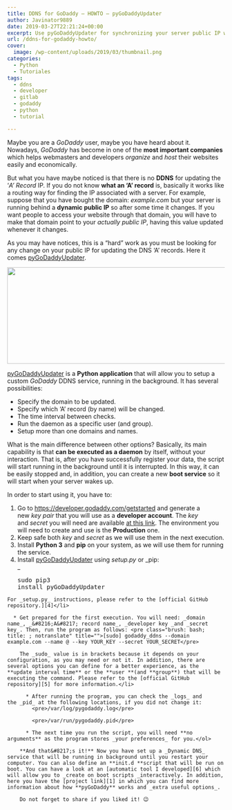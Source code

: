 ```yaml
---
title: DDNS for GoDaddy – HOWTO – pyGoDaddyUpdater
author: Javinator9889
date: 2019-03-27T22:21:24+00:00
excerpt: Use pyGoDaddyUpdater for synchronizing your server public IP with your GoDaddy account and do not miss any visitor on your website!
url: /ddns-for-godaddy-howto/
cover:
  image: /wp-content/uploads/2019/03/thumbnail.png
categories:
  - Python
  - Tutoriales
tags:
  - ddns
  - developer
  - gitlab
  - godaddy
  - python
  - tutorial

---
```

Maybe you are a _GoDaddy_ user, maybe you have heard about it. Nowadays, *GoDaddy* has become in one of the **most important companies** which helps webmasters and developers _organize_ and _host_ their websites easily and economically.

But what you have maybe noticed is that there is no **DDNS** for updating the &#8216;_A&#8217; Record_ IP. If you do not know **what an &#8216;A&#8217; record** is, basically it works like a routing way for finding the IP associated with a server. For example, suppose that you have bought the domain: _example.com_ but your server is running behind a **dynamic public IP** so after some time it changes. If you want people to access your website through that domain, you will have to make that domain point to your _actually public IP_, having this value updated whenever it changes.

As you may have notices, this is a &#8220;hard&#8221; work as you must be looking for any change on your public IP for updating the DNS &#8216;A&#8217; records. Here it comes [pyGoDaddyUpdater][1].

<!--more-->

[<img loading="lazy" class="size-full aligncenter" src="https://s21.q4cdn.com/444693267/files/doc_downloads/Assets/GoDaddy_Logo_RGB_Full_B.png" width="800" height="223" />][2]

[pyGoDaddyUpdater][1] is a **Python application** that will allow you to setup a custom _GoDaddy_ DDNS service, running in the background. It has several possibilities:

  * Specify the domain to be updated.
  * Specify which &#8216;A&#8217; record (by name) will be changed.
  * The time interval between checks.
  * Run the daemon as a specific user (and group).
  * Setup more than one domains and names.

What is the main difference between other options? Basically, its main capability is that **can be executed as a daemon** by itself, without your interaction. That is, after you have successfully register your data, the script will start running in the background until it is interrupted. In this way, it can be easily stopped and, in addition, you can create a new **boot service** so it will start when your server wakes up.

In order to start using it, you have to:

  1. Go to <https://developer.godaddy.com/getstarted> and generate a new _key pair_ that you will use as a **developer account**. The _key_ and _secret_ you will need are available [at this link][3]. The environment you will need to create and use is the **Production** one.
  2. Keep safe both _key_ and _secret_ as we will use them in the next execution.
  3. Install **Python 3** and **pip** on your system, as we will use them for running the service.
  4. Install [pyGoDaddyUpdater][1] using _setup.py_ or _pip:  
_ </p> <pre class="brush: bash; title: ; notranslate" title="">sudo pip3 install pyGoDaddyUpdater</pre>
    
    For _setup.py_ instructions, please refer to the [official GitHub repository.][4]</li> 
    
      * Get prepared for the first execution. You will need: _domain name_, _&#8216;A&#8217; record name_, _developer key _and _secret key_. Then, run the program as follows: <pre class="brush: bash; title: ; notranslate" title="">[sudo] godaddy_ddns --domain example.com --name @ --key YOUR_KEY --secret YOUR_SECRET</pre>
        
        The _sudo_ value is in brackets because it depends on your configuration, as you may need or not it. In addition, there are several options you can define for a better experience, as the **update interval time** or the **user **(and **group**) that will be executing the command. Please refer to the [official GitHub repository][5] for more information.</li> 
        
          * After running the program, you can check the _logs_ and the _pid_ at the following locations, if you did not change it: 
            <pre>/var/log/pygodaddy.log</pre>
            
            <pre>/var/run/pygodaddy.pid</pre>
        
          * The next time you run the script, you will need **no arguments** as the program stores _your preferences_ for you.</ol> 
        
        **And that&#8217;s it!** Now you have set up a _Dynamic DNS_ service that will be running in background until you restart your computer. You can also define an **init.d **script that will be run on boot. You can have a look at an [automatic tool I developed][6] which will allow you to _create on boot scripts _interactively. In addition, here you have the [project link][1] in which you can find more information about how **pyGoDaddy** works and _extra useful options_.
        
        Do not forget to share if you liked it! 😉

 [1]: https://github.com/ddns-clients/pyGoDaddyAUpdater
 [2]: https://s21.q4cdn.com/444693267/files/doc_downloads/Assets/GoDaddy_Logo_RGB_Full_B.png
 [3]: https://developer.godaddy.com/keys
 [4]: https://github.com/ddns-clients/pyGoDaddyAUpdater#1-using-setuppy
 [5]: https://github.com/ddns-clients/pyGoDaddyAUpdater#usage
 [6]: https://github.com/Javinator9889/ServiceCreator